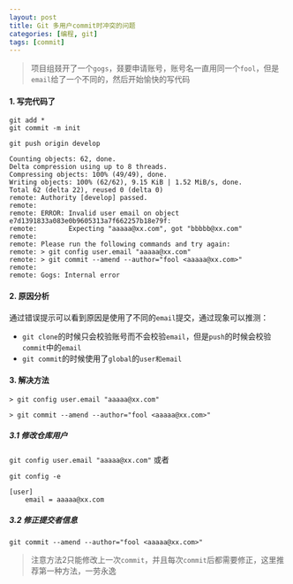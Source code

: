 ```yaml
---
layout: post
title: Git 多用户commit时冲突的问题
categories: [编程, git]
tags: [commit]
---
```


> 项目组叕开了一个`gogs`，叕要申请账号，账号名一直用同一个`fool`，但是`email`给了一个不同的，然后开始愉快的写代码

#### 1. 写完代码了

```
git add *
git commit -m init

git push origin develop

Counting objects: 62, done.
Delta compression using up to 8 threads.
Compressing objects: 100% (49/49), done.
Writing objects: 100% (62/62), 9.15 KiB | 1.52 MiB/s, done.
Total 62 (delta 22), reused 0 (delta 0)
remote: Authority [develop] passed.
remote:
remote: ERROR: Invalid user email on object e7d1391833a083e0b9605313a7f662257b18e79f:
remote:        Expecting "aaaaa@xx.com", got "bbbbb@xx.com"
remote:
remote: Please run the following commands and try again:
remote: > git config user.email "aaaaa@xx.com"
remote: > git commit --amend --author="fool <aaaaa@xx.com>"
remote:
remote: Gogs: Internal error

```

#### 2. 原因分析

通过错误提示可以看到原因是使用了不同的`email`提交，通过现象可以推测：

* `git clone`的时候只会校验账号而不会校验`email`，但是`push`的时候会校验`commit`中的`email`
* `git commit`的时候使用了`global`的`user和email`

#### 3. 解决方法

```
> git config user.email "aaaaa@xx.com"

> git commit --amend --author="fool <aaaaa@xx.com>"
```

##### 3.1 修改仓库用户
`git config user.email "aaaaa@xx.com"`
或者
```
git config -e

[user]
    email = aaaaa@xx.com
```

##### 3.2 修正提交者信息

```
git commit --amend --author="fool <aaaaa@xx.com>"
```

> 注意方法2只能修改上一次`commit`，并且每次`commit`后都需要修正，这里推荐第一种方法，一劳永逸